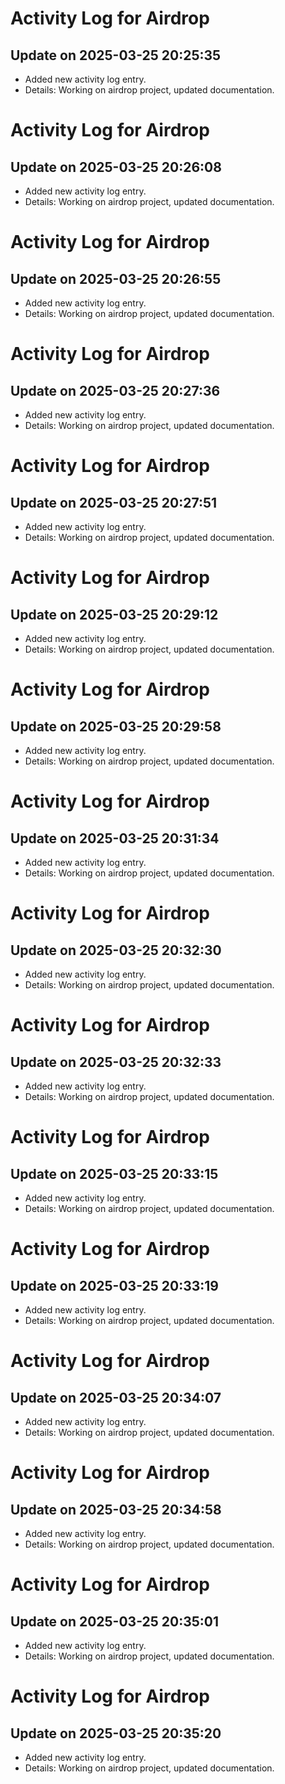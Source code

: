 # Activity Log for Airdrop

## Update on 2025-03-25 20:25:35
- Added new activity log entry.
- Details: Working on airdrop project, updated documentation.

# Activity Log for Airdrop

## Update on 2025-03-25 20:26:08
- Added new activity log entry.
- Details: Working on airdrop project, updated documentation.

# Activity Log for Airdrop

## Update on 2025-03-25 20:26:55
- Added new activity log entry.
- Details: Working on airdrop project, updated documentation.

# Activity Log for Airdrop

## Update on 2025-03-25 20:27:36
- Added new activity log entry.
- Details: Working on airdrop project, updated documentation.

# Activity Log for Airdrop

## Update on 2025-03-25 20:27:51
- Added new activity log entry.
- Details: Working on airdrop project, updated documentation.

# Activity Log for Airdrop

## Update on 2025-03-25 20:29:12
- Added new activity log entry.
- Details: Working on airdrop project, updated documentation.

# Activity Log for Airdrop

## Update on 2025-03-25 20:29:58
- Added new activity log entry.
- Details: Working on airdrop project, updated documentation.

# Activity Log for Airdrop

## Update on 2025-03-25 20:31:34
- Added new activity log entry.
- Details: Working on airdrop project, updated documentation.

# Activity Log for Airdrop

## Update on 2025-03-25 20:32:30
- Added new activity log entry.
- Details: Working on airdrop project, updated documentation.

# Activity Log for Airdrop

## Update on 2025-03-25 20:32:33
- Added new activity log entry.
- Details: Working on airdrop project, updated documentation.

# Activity Log for Airdrop

## Update on 2025-03-25 20:33:15
- Added new activity log entry.
- Details: Working on airdrop project, updated documentation.

# Activity Log for Airdrop

## Update on 2025-03-25 20:33:19
- Added new activity log entry.
- Details: Working on airdrop project, updated documentation.

# Activity Log for Airdrop

## Update on 2025-03-25 20:34:07
- Added new activity log entry.
- Details: Working on airdrop project, updated documentation.

# Activity Log for Airdrop

## Update on 2025-03-25 20:34:58
- Added new activity log entry.
- Details: Working on airdrop project, updated documentation.

# Activity Log for Airdrop

## Update on 2025-03-25 20:35:01
- Added new activity log entry.
- Details: Working on airdrop project, updated documentation.

# Activity Log for Airdrop

## Update on 2025-03-25 20:35:20
- Added new activity log entry.
- Details: Working on airdrop project, updated documentation.

